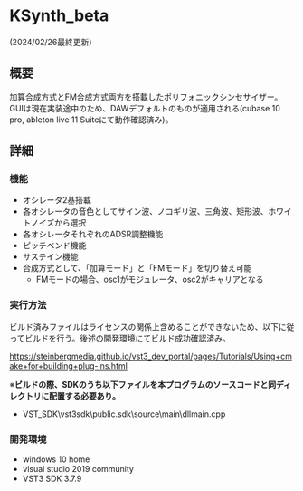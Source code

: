 # KSynth_beta

(2024/02/26最終更新)

## 概要

加算合成方式とFM合成方式両方を搭載したポリフォニックシンセサイザー。GUIは現在実装途中のため、DAWデフォルトのものが適用される(cubase 10 pro, ableton live 11 Suiteにて動作確認済み)。

## 詳細

### 機能

- オシレータ2基搭載
- 各オシレータの音色としてサイン波、ノコギリ波、三角波、矩形波、ホワイトノイズから選択
- 各オシレータそれぞれのADSR調整機能
- ピッチベンド機能
- サステイン機能
- 合成方式として、「加算モード」と「FMモード」を切り替え可能
    - FMモードの場合、osc1がモジュレータ、osc2がキャリアとなる

### 実行方法

ビルド済みファイルはライセンスの関係上含めることができないため、以下に従ってビルドを行う。後述の開発環境にてビルド成功確認済み。

https://steinbergmedia.github.io/vst3_dev_portal/pages/Tutorials/Using+cmake+for+building+plug-ins.html

※**ビルドの際、SDKのうち以下ファイルを本プログラムのソースコードと同ディレクトリに配置する必要あり。**

- VST_SDK\vst3sdk\public.sdk\source\main\dllmain.cpp

### 開発環境
- windows 10 home
- visual studio 2019 community
- VST3 SDK 3.7.9
